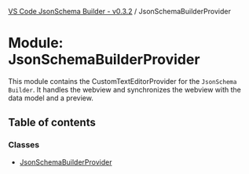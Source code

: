 [VS Code JsonSchema Builder - v0.3.2](../documentation.md) / JsonSchemaBuilderProvider

# Module: JsonSchemaBuilderProvider

This module contains the CustomTextEditorProvider for the `JsonSchema Builder`.
It handles the webview and synchronizes the webview with the data model and a preview.

## Table of contents

### Classes

- [JsonSchemaBuilderProvider](../classes/JsonSchemaBuilderProvider.JsonSchemaBuilderProvider.md)
